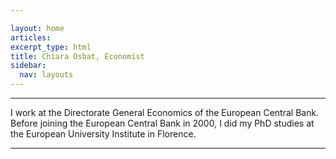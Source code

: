 ```yaml
---

layout: home
articles: 
excerpt_type: html
title: Chiara Osbat, Economist
sidebar:
  nav: layouts
---
```

---

I work at the Directorate General Economics of the European Central Bank.  Before joining the European Central Bank in 2000, I did my PhD studies at the European University Institute in Florence.


<!--more-->

---

